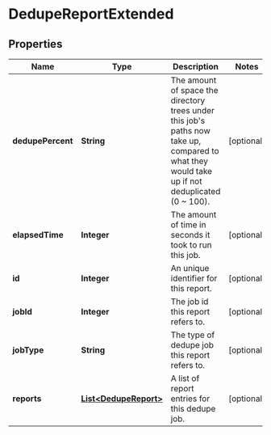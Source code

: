 
# DedupeReportExtended

## Properties
Name | Type | Description | Notes
------------ | ------------- | ------------- | -------------
**dedupePercent** | **String** | The amount of space the directory trees under this job&#39;s paths now take up, compared to what they would take up if not deduplicated (0 ~ 100). |  [optional]
**elapsedTime** | **Integer** | The amount of time in seconds it took to run this job. |  [optional]
**id** | **Integer** | An unique identifier for this report. |  [optional]
**jobId** | **Integer** | The job id this report refers to. |  [optional]
**jobType** | **String** | The type of dedupe job this report refers to. |  [optional]
**reports** | [**List&lt;DedupeReport&gt;**](DedupeReport.md) | A list of report entries for this dedupe job. |  [optional]



